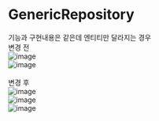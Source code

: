 # GenericRepository
기능과 구현내용은 같은데 엔티티만 달라지는 경우<br/>
변경 전<br/>
![image](https://user-images.githubusercontent.com/92290312/227707387-2781f39e-e33f-4a80-84ef-0f4a5b63d896.png)<br/>
![image](https://user-images.githubusercontent.com/92290312/227707424-3c1aab6b-56b9-4d2f-9e31-ee908ad35654.png)<br/>
<br/> 
변경 후<br/>
![image](https://user-images.githubusercontent.com/92290312/227707504-75ed055e-0a12-457a-afdb-5d8beab4ee20.png)<br/>
![image](https://user-images.githubusercontent.com/92290312/227707516-5749b9c7-e320-469c-9447-dd8de66c59b2.png)<br/>
![image](https://user-images.githubusercontent.com/92290312/227707529-8b509bdd-c7e2-4e6f-bd6e-ce5022636ac9.png)<br/>
